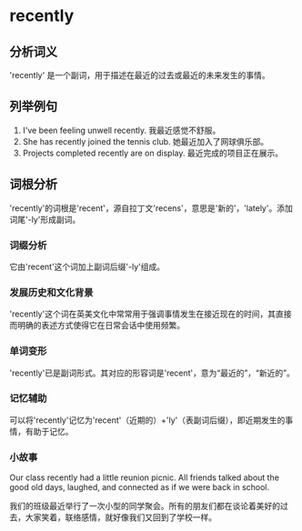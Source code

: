 # recently

## 分析词义

  

'recently' 是一个副词，用于描述在最近的过去或最近的未来发生的事情。

  

## 列举例句

  

1.  I've been feeling unwell recently. 我最近感觉不舒服。
2.  She has recently joined the tennis club. 她最近加入了网球俱乐部。
3.  Projects completed recently are on display. 最近完成的项目正在展示。

  

## 词根分析

  

'recently'的词根是'recent'，源自拉丁文'recens'，意思是'新的'，'lately'。添加词尾'-ly'形成副词。

  

### 词缀分析

  

它由'recent'这个词加上副词后缀'-ly'组成。

  

### 发展历史和文化背景

  

'recently'这个词在英美文化中常常用于强调事情发生在接近现在的时间，其直接而明确的表述方式使得它在日常会话中使用频繁。

  

### 单词变形

  

'recently'已是副词形式。其对应的形容词是'recent'，意为“最近的”，“新近的”。

  

### 记忆辅助

  

可以将'recently'记忆为'recent'（近期的）+'ly'（表副词后缀），即近期发生的事情，有助于记忆。

  

### 小故事

  

Our class recently had a little reunion picnic. All friends talked about the good old days, laughed, and connected as if we were back in school.

  

我们的班级最近举行了一次小型的同学聚会。所有的朋友们都在谈论着美好的过去，大家笑着，联络感情，就好像我们又回到了学校一样。
